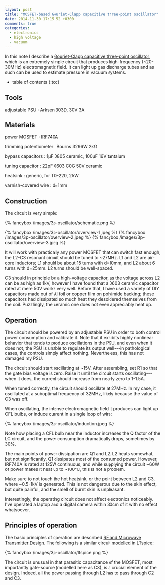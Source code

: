 ```yaml
---
layout: post
title: "MOSFET-based Gouriet-Clapp capacitive three-point oscillator"
date: 2014-11-30 17:15:52 +0300
comments: true
categories:
  - electronics
  - high voltage
  - vacuum
---
```


In this note I describe a [Gouriet-Clapp capacitive three-point oscillator][gc], which is an extremely simple circuit that produces high-frequency (~20-30MHz) electromagnetic field. It can light up gas discharge tubes and as such can be used to estimate pressure in vacuum systems.

[gc]: http://books.google.ru/books?id=nGLdHfULzhYC&pg=PA354&lpg=PA354&dq=capacitive+three+point

<!--more-->

* table of contents
{:toc}

Tools
-----

adjustable PSU
: Arksen 303D, 30V 3A

Materials
---------

power MOSFET
: [IRF740A](http://www.vishay.com/docs/91051/91051.pdf)

trimming potentiometer
: Bourns 3296W 2kΩ

bypass capacitors
: 1µF 0805 ceramic, 100µF 16V tantalum

tuning capacitor
: 22pF 0603 C0G 50V ceramic

heatsink
: generic, for TO-220, 25W

varnish-covered wire
: d=1mm

Construction
------------

The circuit is very simple:

{% fancybox /images/3p-oscillator/schematic.png %}

{% fancybox /images/3p-oscillator/overview-1.jpeg %}
{% fancybox /images/3p-oscillator/overview-2.jpeg %}
{% fancybox /images/3p-oscillator/overview-3.jpeg %}

It will work with practically any power MOSFET that can switch fast enough; the L2-C3 resonant circuit should be tuned to ~27MHz. L1 and L2 are air-core inductors; L1 should be about 15 turns with d=10mm, and L2 about 6 turns with d=25mm. L2 turns should be well-spaced.

C3 should in principle be a high-voltage capacitor, as the voltage across L2 can be as high as 1kV, however I have found that a 0603 ceramic capacitor rated at mere 50V works very well. Before that, I have used a variety of DIY capacitors made out of Al foil or copper film on polyimide backing; these capacitors had dissipated so much heat they desoldered themselves from the coil. Puzzlingly, the ceramic one does not even appreciably heat up.

Operation
---------

The circuit should be powered by an adjustable PSU in order to both control power consumption and calibrate it. Note that it exhibits highly nonlinear behavior that tends to produce oscillations in the PSU, and even when it does not, the PSU is unable to regulate its output well---in pathological cases, the controls simply affect nothing. Nevertheless, this has not damaged my PSU.

The circuit should start oscillating at ~15V. After assembling, set R1 so that the gate bias voltage is zero. Raise it until the circuit starts oscillating---when it does, the current should increase from nearly zero to 1-1.5A.

When tuned correctly, the circuit should oscillate at 27MHz. In my case, it oscillated at a suboptimal frequency of 32MHz, likely because the value of C3 was off.

When oscillating, the intense electromagnetic field it produces can light up CFL bulbs, or induce current in a single loop of wire:

{% fancybox /images/3p-oscillator/induction.jpeg %}

Note how placing a CFL bulb near the inductor increases the Q factor of the LC circuit, and the power consumption dramatically drops, sometimes by 30%.

The main points of power dissipation are Q1 and L2. L2 heats somewhat, but not significantly. Q1 dissipates most of the consumed power. However, IRF740A is rated at 125W continuous, and while supplying the circuit ~60W of power makes it heat up to ~100°C, this is not a problem.

Make sure to not touch the hot heatsink, or the point between L2 and C3, where ~0.5-1kV is generated. This is not dangerous due to the skin effect, but quite painful, and the smell of burnt skin is unpleasant.

Interestingly, the operating circuit does not affect electronics noticeably. I've operated a laptop and a digital camera within 30cm of it with no effect whatsoever.

Principles of operation
-----------------------

The basic principles of operation are described [RF and Microwave Transmitter Design][gc]. The following is a similar circuit [modelled](/files/3p-oscillator.asc) in LTspice:

{% fancybox /images/3p-oscillator/ltspice.png %}

The circuit is unusual in that parasitic capacitance of the MOSFET, most importantly gate-source (modelled here as C3), is a crucial element of the design. Indeed, all the power passing through L2 has to pass through C2 and C3.
